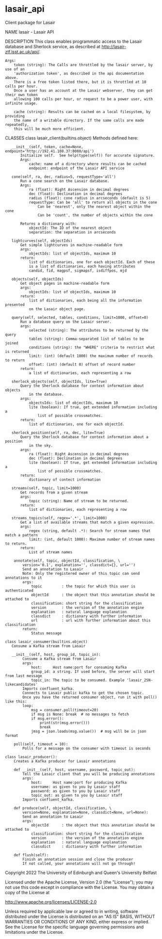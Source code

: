 # lasair_api
Client package for Lasair

NAME
    lasair - Lasair API

DESCRIPTION
    This class enables programmatic access to the Lasair database and Sherlock service, 
    as described at http://lasair-ztf.lsst.ac.uk/api/.
    
    Args:
        token (string): The Calls are throttled by the lasair server, by use of an 
        'authorization token', as described in the api documentation above. 
        There is a free token listed there, but it is throttled at 10 calls per hour. 
        Once a user has an account at the Lasair webserver, they can get their own token
        allowing 100 calls per hour, or request to be a power user, with infinite usage.
    
        cache (string): Results can be cached on a local filesystem, by providing 
        the name of a writable directory. If the same calls are made repeatedly, 
        this will be much more efficient.

CLASSES
    class lasair_client(builtins.object)
       Methods defined here:
       
       __init__(self, token, cache=None, endpoint='http://192.41.108.37:8080/api')
           Initialize self.  See help(type(self)) for accurate signature.
           Args:
               cache: name of a directory where results can be cached 
               endpoint: endpoint of the Lasair API service
       
       cone(self, ra, dec, radius=5, requestType='all')
           Run a cone search on the Lasair database.
           Args:
               ra (float): Right Ascension in decimal degrees
               dec (float): Declination in decimal degrees
               radius (float): cone radius in arcseconds (default is 5)
               requestType: Can be 'all' to return all objects in the cone
                   Can be 'nearest', only the nearest object within the cone
                   Can be 'count', the number of objects within the cone
           
           Returns a dictionary with:
               objectId: The ID of the nearest object
               separation: the separation in arcseconds
       
       lightcurves(self, objectIds)
           Get simple lightcurves in machine-readable form
           args:
               objectIds: list of objectIds, maximum 10
           return:
               list of dictionaries, one for each objectId. Each of these
               is a list of dictionaries, each having attributes
               candid, fid, magpsf, sigmapsf, isdiffpos, mjd
       
       objects(self, objectIds)
           Get object pages in machine-readable form
           args:
               objectIds: list of objectIds, maximum 10
           return:
               list of dictionaries, each being all the information presented
               on the Lasair object page.
       
       query(self, selected, tables, conditions, limit=1000, offset=0)
           Run a database query on the Lasair server.
           args: 
               selected (string): The attributes to be returned by the query
               tables (string): Comma-separated list of tables to be joined
               conditions (string): the "WHERE" criteria to restrict what is returned
               limit: (int) (default 1000) the maximum number of records to return
               offset: (int) (default 0) offset of record number
           return:
               a list of dictionaries, each representing a row
       
       sherlock_objects(self, objectIds, lite=True)
           Query the Sherlock database for context information about objects
               in the database.
           args:
               objectsIds: list of objectIds, maximum 10
               lite (boolean): If true, get extended information including a 
                   list of possible crossmatches.
           return:
               list of dictionaries, one for each objectId.
       
       sherlock_position(self, ra, dec, lite=True)
           Query the Sherlock database for context information about a position
               in the sky.
           args:
               ra (float): Right Ascension in decimal degrees
               dec (float): Declination in decimal degrees
               lite (boolean): If true, get extended information including a 
                   list of possible crossmatches.
           return:
               dictionary of contect information
       
       streams(self, topic, limit=1000)
           Get records from a given stream
           args:
               topic (string): Name of stream to be returned.
           return:
               list of dictionaries, each representing a row
       
       streams_topics(self, regex='.*', limit=1000)
           Get a list of available streams that match a given expression.
           args:
               regex (string, default .*): Search for stream names that match a pattern
               limit: (int, default 1000): Maximum number of stream names to return.
           return:
               List of stream names

        annotate(self, topic, objectId, classification, \
            version='0.1', explanation='', classdict={}, url='')
            Send an annotation to Lasair
            Note: Only the registered owner of this topic can send annotations to it
            args:
                topic         : the topic for which this user is authenticated
                objectId      : the object that this annotation should be attached to
                classification: short string for the classification
                version       : the version of the annotation engine
                explanation   : natural language explanation
                classdict     : dictionary with further information
                url           : url with further information about this classification
            return:
                Status message

    class lasair_consumer(builtins.object)
       Consume a Kafka stream from Lasair
       
       __init__(self, host, group_id, topic_in):
            Consume a Kafka stream from Lasair
            args:
                host:     Host name:port for consuming Kafka
                group_id: a string. If used before, the server will start from last message
                topic_in: The topic to be consumed. Example 'lasair_2SN-likecandidates'
            Imports confluent_kafka.
            Connects to Lasair public kafka to get the chosen topic.
            Once you have the returned consumer object, run it with poll() like this:
            loop:
                msg = consumer.poll(timeout=20)
                if msg is None: break  # no messages to fetch
                if msg.error(): 
                    print(str(msg.error()))
                    break
                jmsg = json.loads(msg.value())  # msg will be in json format

        poll(self, timeout = 10):
            Polls for a message on the consumer with timeout is seconds

    class lasair_producer():
        Creates a Kafka producer for Lasair annotations

        def __init__(self, host, username, password, topic_out):
            Tell the Lasair client that you will be producing annotations
            args:
                host:     Host name:port for producing Kafka
                username: as given to you by Lasair staff
                password: as given to you by Lasair staff
                topic_out: as given to you by Lasair staff
            Imports confluent_kafka.

        def produce(self, objectId, classification, \
            version=None, explanation=None, classdict=None, url=None):
            Send an annotation to Lasair
            args:
                objectId      : the object that this annotation should be attached to
                classification: short string for the classification
                version       : the version of the annotation engine
                explanation   : natural language explanation
                classdict     : dictionary with further information
    
        def flush(self):
            Finish an annotation session and close the producer
            If not called, your annotations will not go through!




Copyright 2022 The University of Edinburgh and Queen's University Belfast

Licensed under the Apache License, Version 2.0 (the "License");
you may not use this code except in compliance with the License.
You may obtain a copy of the License at

   http://www.apache.org/licenses/LICENSE-2.0

Unless required by applicable law or agreed to in writing, software
distributed under the License is distributed on an "AS IS" BASIS,
WITHOUT WARRANTIES OR CONDITIONS OF ANY KIND, either express or implied.
See the License for the specific language governing permissions and
limitations under the License.
